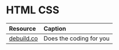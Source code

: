 # HTML CSS

| Resource | Caption |
| :--- | :--- |
| [debuild.co](https://www.debuild.co) | Does the coding for you |

